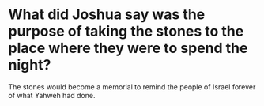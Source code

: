 # What did Joshua say was the purpose of taking the stones to the place where they were to spend the night?

The stones would become a memorial to remind the people of Israel forever of what Yahweh had done.
